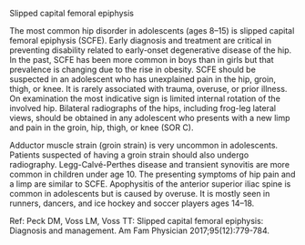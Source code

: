 Slipped capital femoral epiphysis

The most common hip disorder in adolescents (ages 8–15) is slipped capital femoral epiphysis (SCFE). Early diagnosis and treatment are critical in preventing disability related to early-onset degenerative disease of the hip. In the past, SCFE has been more common in boys than in girls but that prevalence is changing due to the rise in obesity. SCFE should be suspected in an adolescent who has unexplained pain in the hip, groin, thigh, or knee. It is rarely associated with trauma, overuse, or prior illness. On examination the most indicative sign is limited internal rotation of the involved hip. Bilateral radiographs of the hips, including frog-leg lateral views, should be obtained in any adolescent who presents with a new limp and pain in the groin, hip, thigh, or knee (SOR C).

Adductor muscle strain (groin strain) is very uncommon in adolescents. Patients suspected of having a groin strain should also undergo radiography. Legg-Calvé-Perthes disease and transient synovitis are more common in children under age 10. The presenting symptoms of hip pain and a limp are similar to SCFE. Apophysitis of the anterior superior iliac spine is common in adolescents but is caused by overuse. It is mostly seen in runners, dancers, and ice hockey and soccer players ages 14–18.

Ref: Peck DM, Voss LM, Voss TT: Slipped capital femoral epiphysis: Diagnosis and management. Am Fam Physician 2017;95(12):779-784.